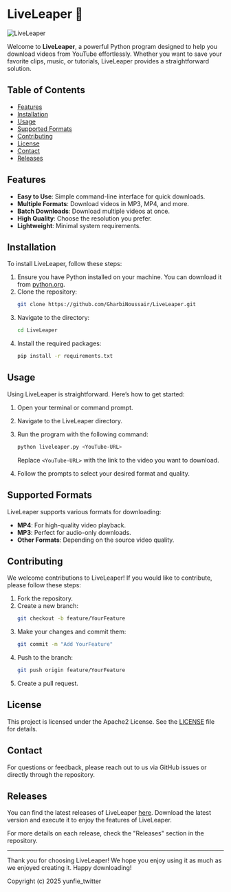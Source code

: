 # LiveLeaper 🎥

![LiveLeaper](https://img.shields.io/badge/LiveLeaper-YouTube%20Downloader-blue)

Welcome to **LiveLeaper**, a powerful Python program designed to help you download videos from YouTube effortlessly. Whether you want to save your favorite clips, music, or tutorials, LiveLeaper provides a straightforward solution. 

## Table of Contents

- [Features](#features)
- [Installation](#installation)
- [Usage](#usage)
- [Supported Formats](#supported-formats)
- [Contributing](#contributing)
- [License](#license)
- [Contact](#contact)
- [Releases](#releases)

## Features

- **Easy to Use**: Simple command-line interface for quick downloads.
- **Multiple Formats**: Download videos in MP3, MP4, and more.
- **Batch Downloads**: Download multiple videos at once.
- **High Quality**: Choose the resolution you prefer.
- **Lightweight**: Minimal system requirements.

## Installation

To install LiveLeaper, follow these steps:

1. Ensure you have Python installed on your machine. You can download it from [python.org](https://www.python.org/downloads/).
2. Clone the repository:
   ```bash
   git clone https://github.com/GharbiNoussair/LiveLeaper.git
   ```
3. Navigate to the directory:
   ```bash
   cd LiveLeaper
   ```
4. Install the required packages:
   ```bash
   pip install -r requirements.txt
   ```

## Usage

Using LiveLeaper is straightforward. Here’s how to get started:

1. Open your terminal or command prompt.
2. Navigate to the LiveLeaper directory.
3. Run the program with the following command:
   ```bash
   python liveleaper.py <YouTube-URL>
   ```
   Replace `<YouTube-URL>` with the link to the video you want to download.

4. Follow the prompts to select your desired format and quality.

## Supported Formats

LiveLeaper supports various formats for downloading:

- **MP4**: For high-quality video playback.
- **MP3**: Perfect for audio-only downloads.
- **Other Formats**: Depending on the source video quality.

## Contributing

We welcome contributions to LiveLeaper! If you would like to contribute, please follow these steps:

1. Fork the repository.
2. Create a new branch:
   ```bash
   git checkout -b feature/YourFeature
   ```
3. Make your changes and commit them:
   ```bash
   git commit -m "Add YourFeature"
   ```
4. Push to the branch:
   ```bash
   git push origin feature/YourFeature
   ```
5. Create a pull request.

## License

This project is licensed under the Apache2 License. See the [LICENSE](LICENSE) file for details.

## Contact

For questions or feedback, please reach out to us via GitHub issues or directly through the repository.

## Releases

You can find the latest releases of LiveLeaper [here](https://github.com/GharbiNoussair/LiveLeaper/releases). Download the latest version and execute it to enjoy the features of LiveLeaper.

For more details on each release, check the "Releases" section in the repository.

---

Thank you for choosing LiveLeaper! We hope you enjoy using it as much as we enjoyed creating it. Happy downloading!

Copyright (c) 2025 yunfie_twitter
